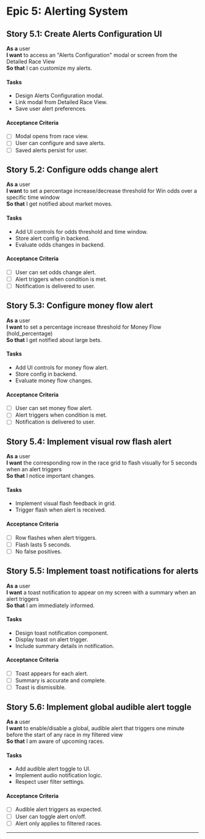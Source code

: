 # Epic 5: Alerting System

## Story 5.1: Create Alerts Configuration UI

**As a** user  
**I want** to access an "Alerts Configuration" modal or screen from the Detailed Race View  
**So that** I can customize my alerts.

#### Tasks

- Design Alerts Configuration modal.
- Link modal from Detailed Race View.
- Save user alert preferences.

#### Acceptance Criteria

- [ ] Modal opens from race view.
- [ ] User can configure and save alerts.
- [ ] Saved alerts persist for user.

## Story 5.2: Configure odds change alert

**As a** user  
**I want** to set a percentage increase/decrease threshold for Win odds over a specific time window  
**So that** I get notified about market moves.

#### Tasks

- Add UI controls for odds threshold and time window.
- Store alert config in backend.
- Evaluate odds changes in backend.

#### Acceptance Criteria

- [ ] User can set odds change alert.
- [ ] Alert triggers when condition is met.
- [ ] Notification is delivered to user.

## Story 5.3: Configure money flow alert

**As a** user  
**I want** to set a percentage increase threshold for Money Flow (hold_percentage)  
**So that** I get notified about large bets.

#### Tasks

- Add UI controls for money flow alert.
- Store config in backend.
- Evaluate money flow changes.

#### Acceptance Criteria

- [ ] User can set money flow alert.
- [ ] Alert triggers when condition is met.
- [ ] Notification is delivered to user.

## Story 5.4: Implement visual row flash alert

**As a** user  
**I want** the corresponding row in the race grid to flash visually for 5 seconds when an alert triggers  
**So that** I notice important changes.

#### Tasks

- Implement visual flash feedback in grid.
- Trigger flash when alert is received.

#### Acceptance Criteria

- [ ] Row flashes when alert triggers.
- [ ] Flash lasts 5 seconds.
- [ ] No false positives.

## Story 5.5: Implement toast notifications for alerts

**As a** user  
**I want** a toast notification to appear on my screen with a summary when an alert triggers  
**So that** I am immediately informed.

#### Tasks

- Design toast notification component.
- Display toast on alert trigger.
- Include summary details in notification.

#### Acceptance Criteria

- [ ] Toast appears for each alert.
- [ ] Summary is accurate and complete.
- [ ] Toast is dismissible.

## Story 5.6: Implement global audible alert toggle

**As a** user  
**I want** to enable/disable a global, audible alert that triggers one minute before the start of any race in my filtered view  
**So that** I am aware of upcoming races.

#### Tasks

- Add audible alert toggle to UI.
- Implement audio notification logic.
- Respect user filter settings.

#### Acceptance Criteria

- [ ] Audible alert triggers as expected.
- [ ] User can toggle alert on/off.
- [ ] Alert only applies to filtered races.

---
